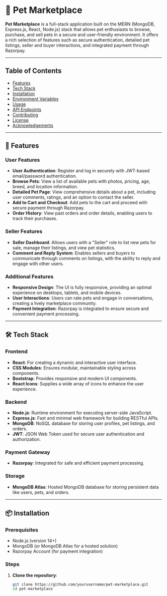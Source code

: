 # 🐾 Pet Marketplace

**Pet Marketplace** is a full-stack application built on the MERN (MongoDB, Express.js, React, Node.js) stack that allows pet enthusiasts to browse, purchase, and sell pets in a secure and user-friendly environment. It offers a rich selection of features such as secure authentication, detailed pet listings, seller and buyer interactions, and integrated payment through Razorpay.

---

## Table of Contents
- [Features](#features)
- [Tech Stack](#tech-stack)
- [Installation](#installation)
- [Environment Variables](#environment-variables)
- [Usage](#usage)
- [API Endpoints](#api-endpoints)
- [Contributing](#contributing)
- [License](#license)
- [Acknowledgements](#acknowledgements)

---

## 🚀 Features

### User Features
- **User Authentication**: Register and log in securely with JWT-based email/password authentication.
- **Browse Pets**: View a list of available pets with photos, pricing, age, breed, and location information.
- **Detailed Pet Page**: View comprehensive details about a pet, including user comments, ratings, and an option to contact the seller.
- **Add to Cart and Checkout**: Add pets to the cart and proceed with secure payment through Razorpay.
- **Order History**: View past orders and order details, enabling users to track their purchases.

### Seller Features
- **Seller Dashboard**: Allows users with a "Seller" role to list new pets for sale, manage their listings, and view pet statistics.
- **Comment and Reply System**: Enables sellers and buyers to communicate through comments on listings, with the ability to reply and engage with other users.

### Additional Features
- **Responsive Design**: The UI is fully responsive, providing an optimal experience on desktops, tablets, and mobile devices.
- **User Interactions**: Users can rate pets and engage in conversations, creating a lively marketplace community.
- **Payment Integration**: Razorpay is integrated to ensure secure and convenient payment processing.

---

## 🛠️ Tech Stack

### Frontend
- **React**: For creating a dynamic and interactive user interface.
- **CSS Modules**: Ensures modular, maintainable styling across components.
- **Bootstrap**: Provides responsive and modern UI components.
- **React Icons**: Supplies a wide array of icons to enhance the user experience.

### Backend
- **Node.js**: Runtime environment for executing server-side JavaScript.
- **Express.js**: Fast and minimal web framework for building RESTful APIs.
- **MongoDB**: NoSQL database for storing user profiles, pet listings, and orders.
- **JWT**: JSON Web Token used for secure user authentication and authorization.

### Payment Gateway
- **Razorpay**: Integrated for safe and efficient payment processing.

### Storage
- **MongoDB Atlas**: Hosted MongoDB database for storing persistent data like users, pets, and orders.

---

## 📦 Installation

### Prerequisites
- Node.js (version 14+)
- MongoDB (or MongoDB Atlas for a hosted solution)
- Razorpay Account (for payment integration)

### Steps

1. **Clone the repository**:
   ```bash
   git clone https://github.com/yourusername/pet-marketplace.git
   cd pet-marketplace
